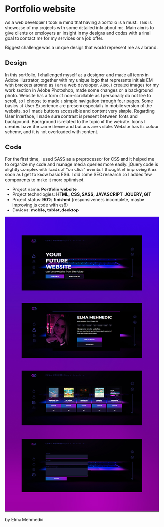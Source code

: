# Portfolio website

As a web developer I took in mind that having a porfolio is a must. 
This is showcase of my projects with some detailed info about me.
Main aim is to give clients or employers an insight in my designs and codes with a final goal to contact me for my services or a job offer.

Biggest challenge was a unique design that would represent me as a brand.

## Design ##

In this portfolio, I challenged myself as a designer and made all icons in Adobe Illustrator, together with my unique logo that represents initials EM with brackets around as I am a web developer.
Also, I created images for my work section in Adobe Photoshop, made some changes on a background photo.
Website has a form of non-scrollable as I personally do not like to scroll, so I choose to made a simple navigation through four pages.
Some basics of User Experience are present especially in mobile version of the website, so I made buttons accessible and content very simple.
Regarding User Interface, I made sure contrast is present between fonts and background. Background is related to the topic of the website. Icons I created have the same theme and buttons are visible.
Website has its colour scheme, and it is not overloaded with content.

## Code ##

For the first time, I used SASS as a preprocessor for CSS and it helped me to organize my code and manage media queries more easily.
jQuery code is slightly complex with loads of "on click" events.
I thought of improving it as soon as I get to know basic ES6.
I did some SEO research so I added few components to make it more optimised.


* Project name: __Portfolio website__
* Project technologies: __HTML, CSS, SASS, JAVASCRIPT, JQUERY, GIT__
* Project status: __90% finished__ (responsiveness incomplete, maybe improving js code with es6)
* Devices: __mobile, tablet, desktop__

<img src="https://raw.githubusercontent.com/elma94/Portfolio/master/portfolio%20design.jpg" 
raw=true
alt="portfolio design"/>


by Elma Mehmedić
